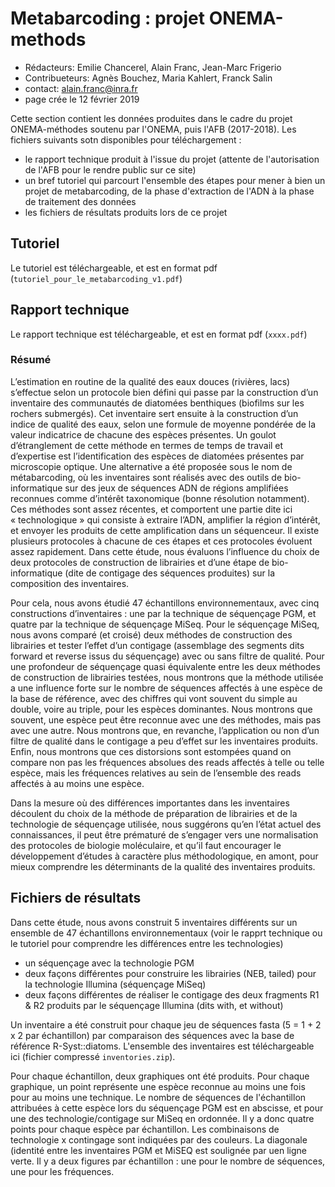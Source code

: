 # Metabarcoding : projet ONEMA-methods

* Rédacteurs: Emilie Chancerel, Alain Franc, Jean-Marc Frigerio
* Contribueteurs: Agnès Bouchez, Maria Kahlert, Franck Salin
* contact: alain.franc@inra.fr 
* page crée le 12 février 2019  


Cette section contient les données produites dans le cadre du projet ONEMA-méthodes soutenu par l'ONEMA, puis l'AFB (2017-2018). Les fichiers suivants sotn disponibles pour téléchargement :  
* le rapport technique produit à l'issue du projet (attente de l'autorisation de l'AFB pour le rendre public sur ce site)
* un bref tutoriel qui parcourt l'ensemble des étapes pour mener à bien un projet de metabarcoding, de la phase d'extraction de l'ADN à la phase de traitement des données
* les fichiers de résultats produits lors de ce projet


## Tutoriel

Le tutoriel est téléchargeable, et est en format pdf (``tutoriel_pour_le_metabarcoding_v1.pdf``)

## Rapport technique

Le rapport technique est téléchargeable, et est en format pdf (``xxxx.pdf``)

### Résumé


L’estimation en routine de la qualité des eaux douces (rivières, lacs) s’effectue selon un protocole bien défini qui passe par la construction d’un inventaire des communautés de diatomées benthiques 
(biofilms sur les rochers submergés). Cet inventaire sert ensuite à la construction d’un indice de qualité des eaux, selon une formule de moyenne pondérée de la valeur indicatrice de chacune des 
espèces présentes. Un goulot d’étranglement de cette méthode en termes de temps de travail et d’expertise est  l’identification des espèces de diatomées présentes par microscopie optique. 
Une alternative a été proposée sous le nom de métabarcoding, où les inventaires sont réalisés avec des outils de bio-informatique sur des jeux de séquences ADN de régions amplifiées reconnues 
comme d’intérêt taxonomique (bonne résolution notamment). Ces méthodes sont assez récentes, et comportent une partie dite ici « technologique » qui consiste à extraire l’ADN, amplifier la région 
d’intérêt, et envoyer les produits de cette amplification dans un séquenceur. Il existe plusieurs protocoles à chacune de ces étapes et ces protocoles évoluent assez rapidement. Dans cette étude, 
nous évaluons l’influence du choix de deux protocoles de construction de librairies et d’une étape de bio-informatique (dite de contigage des séquences produites) sur la composition des inventaires.    


Pour cela, nous avons étudié 47 échantillons environnementaux, avec cinq constructions d’inventaires : une par la technique de séquençage PGM, et quatre par la technique de séquençage MiSeq. Pour 
le séquençage MiSeq, nous avons comparé (et croisé) deux méthodes de construction des librairies et tester l’effet d’un contigage (assemblage des segments dits forward et reverse issus du 
séquençage) avec ou sans filtre de qualité. Pour une profondeur de séquençage quasi équivalente entre les deux méthodes de construction de librairies testées, nous montrons que la méthode 
utilisée a une influence forte sur le nombre de séquences affectés à une espèce de la base de référence, avec des chiffres qui vont souvent du simple au double, voire au triple, pour les espèces 
dominantes. Nous montrons que souvent, une espèce peut être reconnue avec une des méthodes, mais pas avec une autre. Nous montrons que, en revanche, l’application ou non d’un filtre de qualité 
dans le contigage a peu d’effet sur les inventaires produits. Enfin, nous montrons que ces distorsions sont estompées quand on compare non pas les fréquences absolues des reads affectés à telle 
ou telle espèce, mais les fréquences relatives au sein de l’ensemble des reads affectés à au moins une espèce.   


Dans la mesure où des différences importantes dans les inventaires découlent du choix de la méthode de préparation de librairies et de la technologie de séquençage utilisée, nous suggérons qu’en 
l’état actuel des connaissances, il peut être prématuré de s’engager vers une normalisation des protocoles de biologie moléculaire, et qu’il faut encourager le développement d’études à caractère 
plus méthodologique, en amont, pour mieux comprendre les déterminants de la qualité des inventaires produits. 



## Fichiers de résultats

Dans cette étude, nous avons construit 5 inventaires différents sur un ensemble de 47 échantillons environnementaux (voir le rapprt technique ou le tutoriel pour comprendre les différences 
entre les technologies) 
* un séquençage avec la technologie PGM
* deux façons différentes pour construire les librairies (NEB, tailed) pour la technologie Illumina (séquençage MiSeq)
* deux façons différentes de réaliser le contigage des deux fragments R1 & R2 produits par le séquençage Illumina (dits with, et without)   

Un inventaire a été construit pour chaque jeu de séquences fasta (5 = 1 + 2 x 2 par échantillon) par comparaison des séquences avec la base de référence R-Syst::diatoms. L'ensemble des inventaires est 
téléchargeable ici (fichier compressé ``inventories.zip``).   

Pour chaque échantillon, deux graphiques ont été produits. Pour chaque graphique, un point représente une espèce reconnue au moins une fois pour au moins une technique. Le nombre de séquences de 
l'échantillon attribuées à cette espèce lors du séquençage PGM est en abscisse, et pour une des technologie/contigage sur MiSeq en ordonnée. Il y a donc quatre points pour chaque espèce par échantillon. 
Les combinaisons de technologie x contingage sont indiquées par des couleurs. La diagonale (identité entre les inventaires PGM et MiSEQ est soulignée par uen ligne verte. Il y a deux figures par 
échantillon : une pour le nombre de séquences, une pour les fréquences.




